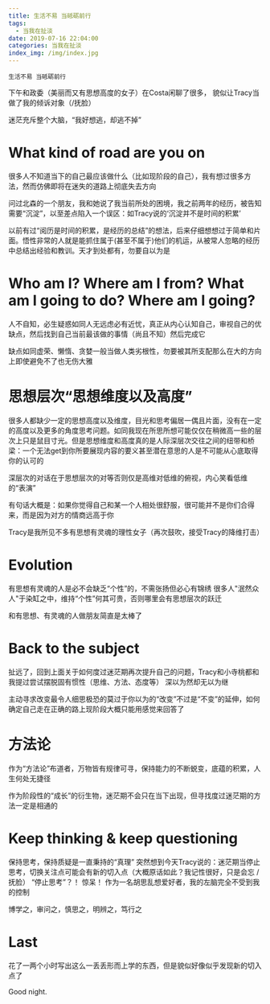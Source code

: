 ```yaml
---
title: 生活不易 当砥砺前行
tags:
  - 当我在扯淡
date: 2019-07-16 22:04:00
categories: 当我在扯淡
index_img: /img/index.jpg
---
```

`生活不易 当砥砺前行`
<!-- more -->

下午和政委（美丽而又有思想高度的女子）在Costa闲聊了很多， 貌似让Tracy当做了我的倾诉对象（/抚脸）

迷茫充斥整个大脑，“我好想逃，却逃不掉”

# What kind of road are you on

很多人不知道当下的自己最应该做什么（比如现阶段的自己），我有想过很多方法，然而仿佛即将在迷失的道路上彻底失去方向

问过北森的一个朋友，我和她说了我当前所处的困境，我之前两年的经历，被告知需要“沉淀”，以至差点陷入一个误区：如Tracy说的‘沉淀并不是时间的积累’

以前有过“阅历是时间的积累，是经历的总结”的想法，后来仔细想想过于简单和片面。悟性非常的人就是能抓住属于(甚至不属于)他们的机运，从被常人忽略的经历中总结出经验和教训。天才到处都有，勿要自以为是

# Who am I? Where am I from? What am I going to do? Where am I going?

人不自知，必生疑惑如同人无远虑必有近忧，真正从内心认知自己，审视自己的优缺点，然后找到自己当前最该做的事情（尚且不知）然后完成它

缺点如同虚荣、懒惰、贪婪一般当做人类劣根性，勿要被其所支配那么在大的方向上即使避免不了也无伤大雅



# 思想层次“思想维度以及高度”
很多人都缺少一定的思想高度以及维度，目光和思考偏居一偶且片面，没有在一定的高度以及更多的角度思考问题。如同我现在所思所想可能仅仅在稍微高一些的层次上只是鼠目寸光。但是思想维度和高度真的是人际深层次交往之间的纽带和桥梁：一个无法get到你所要展现内容的要义甚至潜在意思的人是不可能从心底取得你的认可的

深层次的对话在于思想层次的对等否则仅是高维对低维的俯视，内心笑看低维的“表演”

有句话大概是：如果你觉得自己和某一个人相处很舒服，很可能并不是你们合得来，而是因为对方的情商远高于你

Tracy是我所见不多有思想有灵魂的理性女子（再次鼓吹，接受Tracy的降维打击）

# Evolution
有思想有灵魂的人是必不会缺乏“个性”的，不需张扬但必心有锦绣
很多人"泯然众人"于染缸之中，维持“个性”何其可贵，否则哪里会有思想层次的跃迁

和有思想、有灵魂的人做朋友简直是太棒了

# Back to the subject
扯远了，回到上面关于如何度过迷茫期再次提升自己的问题，Tracy和小寺桃都和我提过尝试摆脱固有惯性（思维、方法、态度等）
深以为然却无以为继

主动寻求改变最令人细思极恐的莫过于你以为的“改变”不过是“不变”的延伸，如何确定自己走在正确的路上现阶段大概只能用感觉来回答了

# 方法论
作为“方法论”布道者，万物皆有规律可寻，保持能力的不断蜕变，底蕴的积累，人生何处无捷径

作为阶段性的“成长”的衍生物，迷茫期不会只在当下出现，但寻找度过迷茫期的方法一定是相通的

# Keep thinking & keep questioning
保持思考，保持质疑是一直秉持的“真理”
突然想到今天Tracy说的：迷茫期当停止思考，切换关注点可能会有新的切入点（大概原话如此？我记性很好，只是会忘 /抚脸）
“停止思考”？！ 惊呆！
作为一名胡思乱想爱好者，我的左脑完全不受到我的控制

博学之，审问之，慎思之，明辨之，笃行之

# Last
花了一两个小时写出这么一丢丢形而上学的东西，但是貌似好像似乎发现新的切入点了

Good night.
